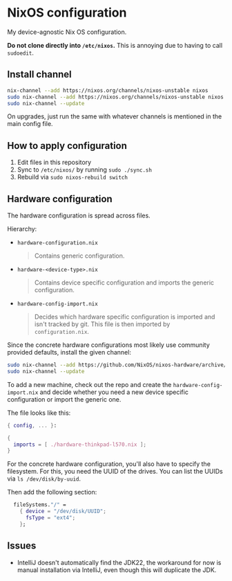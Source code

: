 # NixOS configuration

My device-agnostic Nix OS configuration.

**Do not clone directly into `/etc/nixos`.** This is annoying due to having to
call `sudoedit`.

## Install channel

```sh
nix-channel --add https://nixos.org/channels/nixos-unstable nixos
sudo nix-channel --add https://nixos.org/channels/nixos-unstable nixos
sudo nix-channel --update
```

On upgrades, just run the same with whatever channels is mentioned in the main config file.

## How to apply configuration

1. Edit files in this repository
2. Sync to `/etc/nixos/` by running `sudo ./sync.sh`
3. Rebuild via `sudo nixos-rebuild switch`

## Hardware configuration

The hardware configuration is spread across files.

Hierarchy:

* `hardware-configuration.nix`
  > Contains generic configuration.
* `hardware-<device-type>.nix`
  > Contains device specific configuration and imports the generic configuration.
* `hardware-config-import.nix`
  > Decides which hardware specific configuration is imported and isn't tracked
  > by git. This file is then imported by `configuration.nix`.

Since the concrete hardware configurations most likely use community provided
defaults, install the given channel:

```sh
sudo nix-channel --add https://github.com/NixOS/nixos-hardware/archive/master.tar.gz nixos-hardware
sudo nix-channel --update
```

To add a new machine, check out the repo and create the
`hardware-config-import.nix` and decide whether you need a new device specific
configuration or import the generic one.

The file looks like this:

```nix
{ config, ... }:

{
  imports = [ ./hardware-thinkpad-l570.nix ];
}
```

For the concrete hardware configuration, you'll also have to specify the
filesystem. For this, you need the UUID of the drives. You can list the UUIDs
via `ls /dev/disk/by-uuid`.

Then add the following section:

```nix
  fileSystems."/" =
    { device = "/dev/disk/UUID";
      fsType = "ext4";
    };
```

## Issues

* IntelliJ doesn't automatically find the JDK22, the workaround for now is
  manual installation via IntelliJ, even though this will duplicate the JDK.

